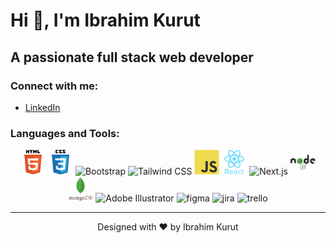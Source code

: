 # Hi 👋, I'm Ibrahim Kurut

## A passionate full stack web developer

### Connect with me:

- [LinkedIn](https://linkedin.com/in/yourusername)


### Languages and Tools:
<p align="center">
  <img src="https://raw.githubusercontent.com/devicons/devicon/master/icons/html5/html5-original-wordmark.svg" alt="HTML5" width="40" height="40"/>
  <img src="https://raw.githubusercontent.com/devicons/devicon/master/icons/css3/css3-original-wordmark.svg" alt="CSS3" width="40" height="40"/>
  <img src="https://logowik.com/content/uploads/images/bootstrap-new725.logowik.com.webp" alt="Bootstrap" width="40" height="40"/>
  <img src="https://www.vectorlogo.zone/logos/tailwindcss/tailwindcss-icon.svg" alt="Tailwind CSS" width="40" height="40"/>
  <img src="https://raw.githubusercontent.com/devicons/devicon/master/icons/javascript/javascript-original.svg" alt="JavaScript" width="40" height="40"/>
  <img src="https://raw.githubusercontent.com/devicons/devicon/master/icons/react/react-original-wordmark.svg" alt="React" width="40" height="40"/>
  <img src="https://logowik.com/content/uploads/images/nextjs2106.logowik.com.webp" alt="Next.js" width="40" height="40"/>
  <img src="https://raw.githubusercontent.com/devicons/devicon/master/icons/nodejs/nodejs-original-wordmark.svg" alt="Node.js" width="40" height="40"/>
  <img src="https://raw.githubusercontent.com/devicons/devicon/master/icons/mongodb/mongodb-original-wordmark.svg" alt="MongoDB" width="40" height="40"/>
  <img src="https://www.vectorlogo.zone/logos/adobe_illustrator/adobe_illustrator-icon.svg" alt="Adobe Illustrator" width="40" height="40"/>
  <img src="https://encrypted-tbn0.gstatic.com/images?q=tbn:ANd9GcTn-oPr-onUJcXBEJmKzhv_zWHtJqw8kE-Lnw&s" alt="figma" width="40" height="40"/>
  <img src="https://logowik.com/content/uploads/images/jira3124.jpg" alt="jira" width="40" height="40"/>
  <img src="https://www.itsallready.it/wp-content/uploads/2023/10/2-300x300.png" alt="trello" width="40" height="40"/>
</p>

---

<p align="center"> Designed with ❤️ by Ibrahim Kurut </p>
